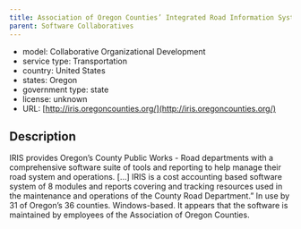```yaml
---
title: Association of Oregon Counties’ Integrated Road Information System
parent: Software Collaboratives
---
```


- model: Collaborative Organizational Development
- service type: Transportation
- country: United States
- states: Oregon
- government type: state
- license: unknown
- URL: [http://iris.oregoncounties.org/](http://iris.oregoncounties.org/)

## Description
IRIS provides Oregon’s County Public Works - Road departments with a comprehensive software suite of tools and reporting to help manage their road system and operations. [...] IRIS is a cost accounting based software system of 8 modules and reports covering and tracking resources used in the maintenance and operations of the County Road Department.” In use by 31 of Oregon’s 36 counties. Windows-based. It appears that the software is maintained by employees of the Association of Oregon Counties.
